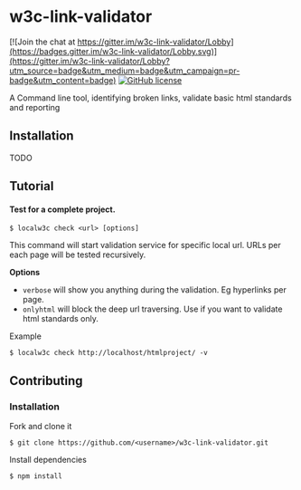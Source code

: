 # w3c-link-validator

[![Join the chat at https://gitter.im/w3c-link-validator/Lobby](https://badges.gitter.im/w3c-link-validator/Lobby.svg)](https://gitter.im/w3c-link-validator/Lobby?utm_source=badge&utm_medium=badge&utm_campaign=pr-badge&utm_content=badge)
[![GitHub license](https://img.shields.io/badge/license-MIT-blue.svg)](https://raw.githubusercontent.com/99xt/w3c-link-validator/master/LICENSE)


A Command line tool, identifying broken links, validate basic html standards and reporting 


## Installation

TODO


## Tutorial

#### Test for a complete project.

`
$ localw3c check <url> [options]
`

This command will start validation service for specific local url. URLs per each page will be tested recursively.

**Options**

- `verbose` will show you anything during the validation. Eg hyperlinks per page.
- `onlyhtml` will block the deep url traversing. Use if you want to validate html standards only. 

Example 

`
$ localw3c check http://localhost/htmlproject/ -v
`


## Contributing

### Installation
Fork and clone it 

`
$ git clone https://github.com/<username>/w3c-link-validator.git
`

Install dependencies

`
$ npm install
`






